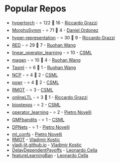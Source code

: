 # Popular Repos

- [hypertorch](https://github.com/prolearner/hypertorch) - ⭐ 122 🍴 16 - [Riccardo Grazzi](https://github.com/prolearner)
- [MorphoSymm](https://github.com/Danfoa/MorphoSymm) - ⭐ 71 🍴 4 - [Daniel Ordonez](https://github.com/Danfoa)
- [hyper-representation](https://github.com/prolearner/hyper-representation) - ⭐ 30 🍴 9 - [Riccardo Grazzi](https://github.com/prolearner)
- [RED](https://github.com/RuohanW/RED) - ⭐ 29 🍴 7 - [Ruohan Wang](https://github.com/RuohanW)
- [linear_operator_learning](https://github.com/CSML-IIT-UCL/linear_operator_learning) - ⭐ 10 - [CSML](https://github.com/CSML-IIT-UCL)
- [magan](https://github.com/RuohanW/magan) - ⭐ 10 🍴 4 - [Ruohan Wang](https://github.com/RuohanW)
- [Tasml](https://github.com/RuohanW/Tasml) - ⭐ 6 🍴 1 - [Ruohan Wang](https://github.com/RuohanW)
- [NCP](https://github.com/CSML-IIT-UCL/NCP) - ⭐ 4 🍴 2 - [CSML](https://github.com/CSML-IIT-UCL)
- [powr](https://github.com/CSML-IIT-UCL/powr) - ⭐ 4 🍴 2 - [CSML](https://github.com/CSML-IIT-UCL)
- [RMOT](https://github.com/CSML-IIT-UCL/RMOT) - ⭐ 3 - [CSML](https://github.com/CSML-IIT-UCL)
- [onlineLTL](https://github.com/prolearner/onlineLTL) - ⭐ 3 🍴 1 - [Riccardo Grazzi](https://github.com/prolearner)
- [bioptexps](https://github.com/CSML-IIT-UCL/bioptexps) - ⭐ 2 - [CSML](https://github.com/CSML-IIT-UCL)
- [operator_learning](https://github.com/pietronvll/operator_learning) - ⭐ 2 - [Pietro Novelli](https://github.com/Pietronvll)
- [GMFbandits](https://github.com/CSML-IIT-UCL/GMFbandits) - ⭐ 1 - [CSML](https://github.com/CSML-IIT-UCL)
- [DPNets](https://github.com/pietronvll/DPNets) - ⭐ 1 - [Pietro Novelli](https://github.com/Pietronvll)
- [ml_confs](https://github.com/pietronvll/ml_confs) - [Pietro Novelli](https://github.com/Pietronvll)
- [RMOT](https://github.com/vladi-iit/RMOT) - [Vladimir Kostic](https://github.com/vladi-iit)
- [vladi-iit.github.io](https://github.com/vladi-iit/vladi-iit.github.io) - [Vladimir Kostic](https://github.com/vladi-iit)
- [DelayDependentPayoffs](https://github.com/LeonardoCella/DelayDependentPayoffs) - [Leonardo Cella](https://github.com/LeonardoCella)
- [featureLearningBan](https://github.com/LeonardoCella/featureLearningBan) - [Leonardo Cella](https://github.com/LeonardoCella)

